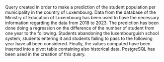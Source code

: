 Query created in order to make a prediction of the student population per municipality in the country of Luxembourg.
Data from the database of the Ministry of Education of Luxembourg has been used to have the necessary information regarding the data from 2018 to 2023.
The prediction has been done doing a regression on the difference of the number of student from one year to the following.
Students abandoning the luxembourguish school system, students entering it and students failing to pass to the following year have all been considered.
Finally, the values computed have been inserted into a pivot table containing also historical data.
PostgreSQL has been used in the creation of this query.

